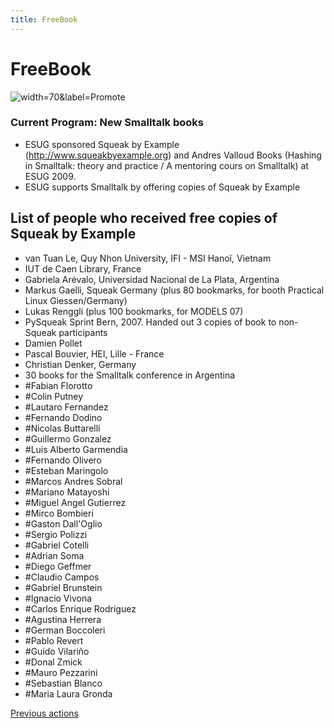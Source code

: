```yaml
---
title: FreeBook
---
```


# FreeBook

![](file://images/Promotion.jpg "width=70&label=Promote")

### Current Program: New Smalltalk books

- ESUG sponsored Squeak by Example (<http://www.squeakbyexample.org>) and Andres Valloud Books (Hashing in Smalltalk: theory and practice / A mentoring cours on Smalltalk) at ESUG 2009.
- ESUG supports Smalltalk by offering copies of Squeak by Example

## List of people who received free copies of Squeak by Example
- van Tuan Le, Quy Nhon University, IFI - MSI Hanoï, Vietnam
- IUT de Caen Library, France
- Gabriela Arévalo, Universidad Nacional de La Plata, Argentina
- Markus Gaelli, Squeak Germany (plus 80 bookmarks, for booth Practical Linux Giessen/Germany)
- Lukas Renggli (plus 100 bookmarks, for MODELS 07)
- PySqueak Sprint Bern, 2007. Handed out 3 copies of book to non-Squeak participants
- Damien Pollet
- Pascal Bouvier, HEI, Lille - France
- Christian Denker, Germany
- 30 books for the Smalltalk conference in Argentina
- #Fabian Florotto
- #Colin Putney
- #Lautaro Fernandez
- #Fernando Dodino
- #Nicolas Buttarelli
- #Guillermo Gonzalez
- #Luis Alberto Garmendia
- #Fernando Olivero
- #Esteban Maringolo
- #Marcos Andres Sobral
- #Mariano Matayoshi
- #Miguel Angel Gutierrez
- #Mirco Bombieri
- #Gaston Dall'Oglio
- #Sergio Polizzi
- #Gabriel Cotelli
- #Adrian Soma
- #Diego Geffmer
- #Claudio Campos
- #Gabriel Brunstein
- #Ignacio Vivona
- #Carlos Enrique Rodriguez
- #Agustina Herrera
- #German Boccoleri
- #Pablo Revert
- #Guido Vilariño
- #Donal Zmick
- #Mauro Pezzarini
- #Sebastian Blanco
- #Maria Laura Gronda

[Previous actions](previous_actions.html)

